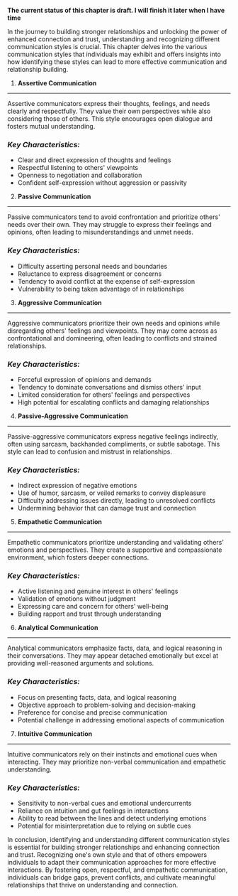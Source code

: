 **The current status of this chapter is draft. I will finish it later when I have time**

In the journey to building stronger relationships and unlocking the power of enhanced connection and trust, understanding and recognizing different communication styles is crucial. This chapter delves into the various communication styles that individuals may exhibit and offers insights into how identifying these styles can lead to more effective communication and relationship building.

1. **Assertive Communication**
------------------------------

Assertive communicators express their thoughts, feelings, and needs clearly and respectfully. They value their own perspectives while also considering those of others. This style encourages open dialogue and fosters mutual understanding.

### *Key Characteristics:*

* Clear and direct expression of thoughts and feelings
* Respectful listening to others' viewpoints
* Openness to negotiation and collaboration
* Confident self-expression without aggression or passivity

2. **Passive Communication**
----------------------------

Passive communicators tend to avoid confrontation and prioritize others' needs over their own. They may struggle to express their feelings and opinions, often leading to misunderstandings and unmet needs.

### *Key Characteristics:*

* Difficulty asserting personal needs and boundaries
* Reluctance to express disagreement or concerns
* Tendency to avoid conflict at the expense of self-expression
* Vulnerability to being taken advantage of in relationships

3. **Aggressive Communication**
-------------------------------

Aggressive communicators prioritize their own needs and opinions while disregarding others' feelings and viewpoints. They may come across as confrontational and domineering, often leading to conflicts and strained relationships.

### *Key Characteristics:*

* Forceful expression of opinions and demands
* Tendency to dominate conversations and dismiss others' input
* Limited consideration for others' feelings and perspectives
* High potential for escalating conflicts and damaging relationships

4. **Passive-Aggressive Communication**
---------------------------------------

Passive-aggressive communicators express negative feelings indirectly, often using sarcasm, backhanded compliments, or subtle sabotage. This style can lead to confusion and mistrust in relationships.

### *Key Characteristics:*

* Indirect expression of negative emotions
* Use of humor, sarcasm, or veiled remarks to convey displeasure
* Difficulty addressing issues directly, leading to unresolved conflicts
* Undermining behavior that can damage trust and connection

5. **Empathetic Communication**
-------------------------------

Empathetic communicators prioritize understanding and validating others' emotions and perspectives. They create a supportive and compassionate environment, which fosters deeper connections.

### *Key Characteristics:*

* Active listening and genuine interest in others' feelings
* Validation of emotions without judgment
* Expressing care and concern for others' well-being
* Building rapport and trust through understanding

6. **Analytical Communication**
-------------------------------

Analytical communicators emphasize facts, data, and logical reasoning in their conversations. They may appear detached emotionally but excel at providing well-reasoned arguments and solutions.

### *Key Characteristics:*

* Focus on presenting facts, data, and logical reasoning
* Objective approach to problem-solving and decision-making
* Preference for concise and precise communication
* Potential challenge in addressing emotional aspects of communication

7. **Intuitive Communication**
------------------------------

Intuitive communicators rely on their instincts and emotional cues when interacting. They may prioritize non-verbal communication and empathetic understanding.

### *Key Characteristics:*

* Sensitivity to non-verbal cues and emotional undercurrents
* Reliance on intuition and gut feelings in interactions
* Ability to read between the lines and detect underlying emotions
* Potential for misinterpretation due to relying on subtle cues

In conclusion, identifying and understanding different communication styles is essential for building stronger relationships and enhancing connection and trust. Recognizing one's own style and that of others empowers individuals to adapt their communication approaches for more effective interactions. By fostering open, respectful, and empathetic communication, individuals can bridge gaps, prevent conflicts, and cultivate meaningful relationships that thrive on understanding and connection.
